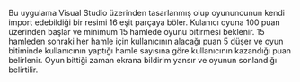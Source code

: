 Bu uygulama Visual Studio üzerinden tasarlanmış olup oyununcunun kendi import edebildiği bir resimi 16 eşit parçaya böler. Kulanıcı
oyuna 100 puan üzerinden başlar ve minimum 15 hamlede oyunu bitirmesi beklenir. 15 hamleden sonraki her hamle için kullanıcının
alacağı puan 5 düşer ve oyun bitiminde kullanıcının yaptığı hamle sayısına göre kullanıcının kazandığı puan belirlenir. Oyun bittiği
zaman ekrana bildirim yansır ve oyunun sonlandığı belirtilir.
